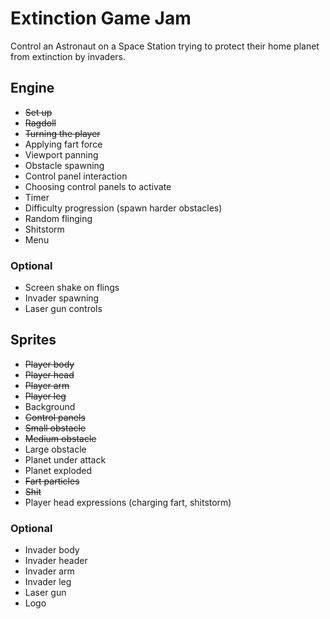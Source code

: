 # Extinction Game Jam

Control an Astronaut on a Space Station trying to protect their home planet from extinction by invaders.

## Engine

* ~~Set up~~
* ~~Ragdoll~~
* ~~Turning the player~~
* Applying fart force
* Viewport panning
* Obstacle spawning
* Control panel interaction
* Choosing control panels to activate
* Timer
* Difficulty progression (spawn harder obstacles)
* Random flinging
* Shitstorm
* Menu

### Optional

* Screen shake on flings
* Invader spawning
* Laser gun controls

## Sprites

* ~~Player body~~
* ~~Player head~~
* ~~Player arm~~
* ~~Player leg~~
* Background
* ~~Control panels~~
* ~~Small obstacle~~
* ~~Medium obstacle~~
* Large obstacle
* Planet under attack
* Planet exploded
* ~~Fart particles~~
* ~~Shit~~
* Player head expressions (charging fart, shitstorm)

### Optional

* Invader body
* Invader header
* Invader arm
* Invader leg
* Laser gun
* Logo

